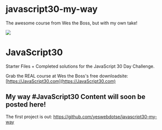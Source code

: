 # javascript30-my-way
The awesome course from Wes the Boss, but with my own take!

![](https://yesweb.se/assets/img/my-way.jpg)

# JavaScript30

Starter Files + Completed solutions for the JavaScript 30 Day Challenge.

Grab the REAL course at Wes the Boss's free downloadsite: [https://JavaScript30.com](https://JavaScript30.com)

##  My way #JavaScript30 Content will soon be posted here!

The first project is out:
https://github.com/yeswebdotse/javascript30-my-way
